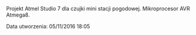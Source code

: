 Projekt Atmel Studio 7 dla czujki mini stacji pogodowej. Mikroprocesor AVR Atmega8.

Data utworzenia: 05/11/2016 18:05
